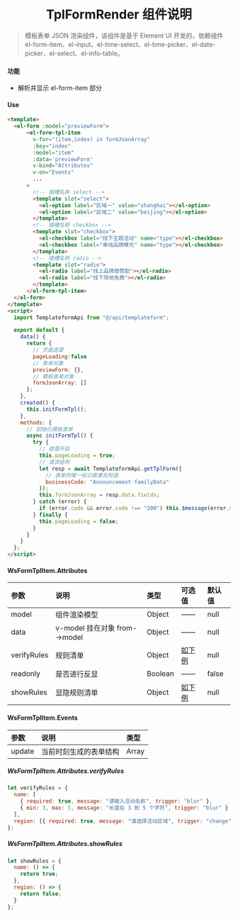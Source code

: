 # <center> TplFormRender 组件说明 </center>

> 模板表单 JSON 渲染组件，该组件是基于 Element UI 开发的，依赖组件 el-form-item、el-input、el-time-select、el-time-picker、el-date-picker、el-select、el-info-table。

#### 功能

- 解析并显示 el-form-item 部分

#### Use

```html
<template>
  <el-form :model="previewForm">
      <el-form-tpl-item
        v-for="(item,index) in formJsonArray"
        :key="index"
        :model="item"
        :data='previewForm'
        v-bind="Attributes"
        v-on="Events"
        ...
      >
        <!-- 插槽名称 select -->
        <template slot="select">
          <el-option label="区域一" value="shanghai"></el-option>
          <el-option label="区域二" value="beijing"></el-option>
        </template>
        <!-- 插槽名称 checkbox -->
        <template slot="checkbox">
          <el-checkbox label="线下主题活动" name="type"></el-checkbox>
          <el-checkbox label="单纯品牌曝光" name="type"></el-checkbox>
        </template>
        <!-- 插槽名称 radio -->
        <template slot="radio">
          <el-radio label="线上品牌商赞助"></el-radio>
          <el-radio label="线下场地免费"></el-radio>
        </template>
      </el-form-tpl-item>
  </el-form>
</template>
<script>
  import TemplateformApi from "@/api/templateform";

  export default {
    data() {
      return {
        // 页面遮罩
        pageLoading:false
        // 表单对象
        previewForm: {},
        // 模板表单对象
        formJsonArray: []
      };
    },
    created() {
      this.initFormTpl();
    },
    methods: {
      // 初始化模板表单
      async initFormTpl() {
        try {
          // 遮罩开启
          this.pageLoading = true;
          // 请求结构
          let resp = await TemplateformApi.getTplForm({
            // 表单的唯一标识需事先知道
            businessCode: "Announcement-familyData"
          });
          this.formJsonArray = resp.data.fields;
        } catch (error) {
          if (error.code && error.code !== "200") this.$message(error.message);
        } finally {
          this.pageLoading = false;
        }
      }
    }
  };
</script>
```

#### WsFormTplItem.Attributes

| 参数        | 说明                          | 类型    | 可选值                 | 默认值 |
| :---------- | :---------------------------- | :------ | :--------------------- | :----- |
| model       | 组件渲染模型                  | Object  | ——                     | null   |
| data        | v-model 挂在对象 from-->model | Object  | ——                     | null   |
| verifyRules | 规则清单                      | Object  | [如下例](#verifyRules) | null   |
| readonly    | 是否进行反显                  | Boolean | ——                     | false  |
| showRules   | 显隐规则清单                  | Object  | [如下例](#showRules)   | null   |

#### WsFormTplItem.Events

| 参数   | 说明                   | 类型  |
| :----- | :--------------------- | :---- |
| update | 当前时刻生成的表单结构 | Array |

<div id='verifyRules'></div>

##### WsFormTplItem.Attributes.verifyRules

```javascript
let verifyRules = {
  name: [
    { required: true, message: "请输入活动名称", trigger: "blur" },
    { min: 3, max: 5, message: "长度在 3 到 5 个字符", trigger: "blur" }
  ],
  region: [{ required: true, message: "请选择活动区域", trigger: "change" }]
};
```

<div id='showRules'></div>

##### WsFormTplItem.Attributes.showRules

```javascript
let showRules = {
  name: () => {
    return true;
  },
  region: () => {
    return false;
  }
};
```
